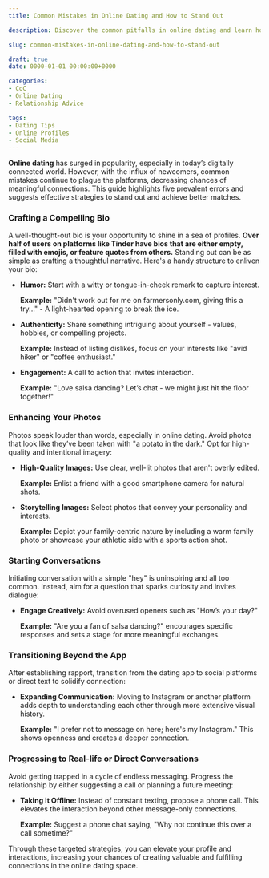 ```yaml
---
title: Common Mistakes in Online Dating and How to Stand Out

description: Discover the common pitfalls in online dating and learn how to create a standout profile with actionable tips for more meaningful connections.

slug: common-mistakes-in-online-dating-and-how-to-stand-out

draft: true
date: 0000-01-01 00:00:00+0000

categories:
- CoC
- Online Dating
- Relationship Advice

tags:
- Dating Tips
- Online Profiles
- Social Media
---
```


**Online dating** has surged in popularity, especially in today’s digitally connected world. However, with the influx of newcomers, common mistakes continue to plague the platforms, decreasing chances of meaningful connections. This guide highlights five prevalent errors and suggests effective strategies to stand out and achieve better matches.

### Crafting a Compelling Bio

A well-thought-out bio is your opportunity to shine in a sea of profiles. **Over half of users on platforms like Tinder have bios that are either empty, filled with emojis, or feature quotes from others.** Standing out can be as simple as crafting a thoughtful narrative. Here's a handy structure to enliven your bio:

- **Humor:** Start with a witty or tongue-in-cheek remark to capture interest.
  
  **Example:** "Didn't work out for me on farmersonly.com, giving this a try..." - A light-hearted opening to break the ice.

- **Authenticity:** Share something intriguing about yourself - values, hobbies, or compelling projects.

  **Example:** Instead of listing dislikes, focus on your interests like "avid hiker" or "coffee enthusiast."

- **Engagement:** A call to action that invites interaction.

  **Example:** "Love salsa dancing? Let’s chat - we might just hit the floor together!"

### Enhancing Your Photos

Photos speak louder than words, especially in online dating. Avoid photos that look like they’ve been taken with "a potato in the dark." Opt for high-quality and intentional imagery:

- **High-Quality Images:** Use clear, well-lit photos that aren't overly edited.
  
  **Example:** Enlist a friend with a good smartphone camera for natural shots.

- **Storytelling Images:** Select photos that convey your personality and interests.
  
  **Example:** Depict your family-centric nature by including a warm family photo or showcase your athletic side with a sports action shot.

### Starting Conversations

Initiating conversation with a simple "hey" is uninspiring and all too common. Instead, aim for a question that sparks curiosity and invites dialogue:

- **Engage Creatively:** Avoid overused openers such as "How’s your day?"
  
  **Example:** "Are you a fan of salsa dancing?" encourages specific responses and sets a stage for more meaningful exchanges.

### Transitioning Beyond the App

After establishing rapport, transition from the dating app to social platforms or direct text to solidify connection:

- **Expanding Communication:** Moving to Instagram or another platform adds depth to understanding each other through more extensive visual history.
  
  **Example:** "I prefer not to message on here; here's my Instagram." This shows openness and creates a deeper connection.

### Progressing to Real-life or Direct Conversations

Avoid getting trapped in a cycle of endless messaging. Progress the relationship by either suggesting a call or planning a future meeting:

- **Taking It Offline:** Instead of constant texting, propose a phone call. This elevates the interaction beyond other message-only connections.
  
  **Example:** Suggest a phone chat saying, "Why not continue this over a call sometime?"

Through these targeted strategies, you can elevate your profile and interactions, increasing your chances of creating valuable and fulfilling connections in the online dating space.
